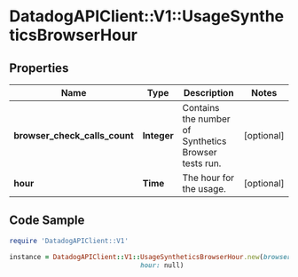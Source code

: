 # DatadogAPIClient::V1::UsageSyntheticsBrowserHour

## Properties

Name | Type | Description | Notes
------------ | ------------- | ------------- | -------------
**browser_check_calls_count** | **Integer** | Contains the number of Synthetics Browser tests run. | [optional] 
**hour** | **Time** | The hour for the usage. | [optional] 

## Code Sample

```ruby
require 'DatadogAPIClient::V1'

instance = DatadogAPIClient::V1::UsageSyntheticsBrowserHour.new(browser_check_calls_count: null,
                                 hour: null)
```


